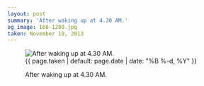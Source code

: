 ```yaml
---
layout: post
summary: 'After waking up at 4.30 AM.'
og_image: 166-1280.jpg
taken: November 10, 2013
---
```


<figure class="post">
<img alt="After waking up at 4.30 AM." sizes="(min-width: 700px) 50vw, calc(100vw - 2rem)" src="{{ site.assets_url }}/166-640.jpg" srcset="{{ site.assets_url }}/166-1280.jpg 1280w, {{ site.assets_url }}/166-960.jpg 960w, {{ site.assets_url }}/166-640.jpg 640w, {{ site.assets_url }}/166-320.jpg 320w"/>
<figcaption>
<time>{{ page.taken | default: page.date | date: "%B %-d, %Y" }}</time>
<p>After waking up at 4.30 AM.</p>
</figcaption>
</figure>
